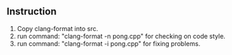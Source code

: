 ## Instruction

1. Copy clang-format into src.
2. run command: "clang-format -n pong.cpp" for checking on code style.
3. run command: "clang-format -i pong.cpp" for fixing problems.
